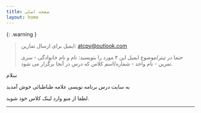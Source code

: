 ```yaml
---
title: صفحه اصلی
layout: home
---
```

{: .warning }
> ایمیل برای ارسال تمارین:  [atcpy@outlook.com](mailto:atcpy@outlook.com)
> 
> حتما در تیتر/موضوع ایمیل این ۴ مورد را بنویسید: نام و نام خانوادگی - سری تمرین - نام واحد - شماره/اسم کلاس که درس در آنجا برگزار می شود.

سلام

به سایت درس برنامه نویسی علامه طباطبائی خوش آمدید

لطفا از منو وارد لینک کلاس خود شوید.



----

[//]: # ([^1]: [It can take up to 10 minutes for changes to your site to publish after you push the changes to GitHub]&#40;https://docs.github.com/en/pages/setting-up-a-github-pages-site-with-jekyll/creating-a-github-pages-site-with-jekyll#creating-your-site&#41;.)
